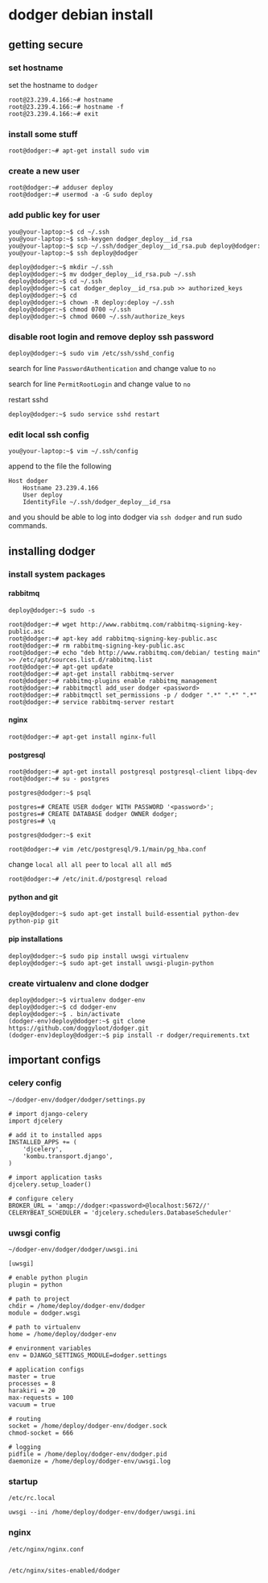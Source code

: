 # dodger debian install


## getting secure

### set hostname

set the hostname to `dodger`

```
root@23.239.4.166:~# hostname
root@23.239.4.166:~# hostname -f
root@23.239.4.166:~# exit
```

### install some stuff

```
root@dodger:~# apt-get install sudo vim
```

### create a new user

```
root@dodger:~# adduser deploy
root@dodger:~# usermod -a -G sudo deploy
```

### add public key for user

```
you@your-laptop:~$ cd ~/.ssh
you@your-laptop:~$ ssh-keygen dodger_deploy__id_rsa
you@your-laptop:~$ scp ~/.ssh/dodger_deploy__id_rsa.pub deploy@dodger:
you@your-laptop:~$ ssh deploy@dodger

deploy@dodger:~$ mkdir ~/.ssh
deploy@dodger:~$ mv dodger_deploy__id_rsa.pub ~/.ssh
deploy@dodger:~$ cd ~/.ssh
deploy@dodger:~$ cat dodger_deploy__id_rsa.pub >> authorized_keys
deploy@dodger:~$ cd
deploy@dodger:~$ chown -R deploy:deploy ~/.ssh
deploy@dodger:~$ chmod 0700 ~/.ssh
deploy@dodger:~$ chmod 0600 ~/.ssh/authorize_keys
```


### disable root login and remove deploy ssh password

```
deploy@dodger:~$ sudo vim /etc/ssh/sshd_config
```

search for line `PasswordAuthentication` and change value to `no`

search for line `PermitRootLogin` and change value to `no`

restart sshd

```
deploy@dodger:~$ sudo service sshd restart
```


### edit local ssh config

```
you@your-laptop:~$ vim ~/.ssh/config
```

append to the file the following

```
Host dodger
    Hostname 23.239.4.166
    User deploy
    IdentityFile ~/.ssh/dodger_deploy__id_rsa
```

and you should be able to log into dodger via `ssh dodger` and run sudo commands.


## installing dodger

### install system packages

#### rabbitmq

```
deploy@dodger:~$ sudo -s

root@dodger:~# wget http://www.rabbitmq.com/rabbitmq-signing-key-public.asc
root@dodger:~# apt-key add rabbitmq-signing-key-public.asc
root@dodger:~# rm rabbitmq-signing-key-public.asc
root@dodger:~# echo "deb http://www.rabbitmq.com/debian/ testing main" >> /etc/apt/sources.list.d/rabbitmq.list
root@dodger:~# apt-get update
root@dodger:~# apt-get install rabbitmq-server
root@dodger:~# rabbitmq-plugins enable rabbitmq_management
root@dodger:~# rabbitmqctl add_user dodger <password>
root@dodger:~# rabbitmqctl set_permissions -p / dodger ".*" ".*" ".*"
root@dodger:~# service rabbitmq-server restart
```

#### nginx

```
root@dodger:~# apt-get install nginx-full
```

#### postgresql
```
root@dodger:~# apt-get install postgresql postgresql-client libpq-dev
root@dodger:~# su - postgres

postgres@dodger:~$ psql

postgres=# CREATE USER dodger WITH PASSWORD '<password>';
postgres=# CREATE DATABASE dodger OWNER dodger;
postgres=# \q

postgres@dodger:~$ exit

root@dodger:~# vim /etc/postgresql/9.1/main/pg_hba.conf
```

change `local all all peer` to `local all all md5`

```
root@dodger:~# /etc/init.d/postgresql reload
```

#### python and git 

```
deploy@dodger:~$ sudo apt-get install build-essential python-dev python-pip git
```

#### pip installations

```
deploy@dodger:~$ sudo pip install uwsgi virtualenv
deploy@dodger:~$ sudo apt-get install uwsgi-plugin-python
```

### create virtualenv and clone dodger

```
deploy@dodger:~$ virtualenv dodger-env
deploy@dodger:~$ cd dodger-env
deploy@dodger:~$ . bin/activate
(dodger-env)deploy@dodger:~$ git clone https://github.com/doggyloot/dodger.git
(dodger-env)deploy@dodger:~$ pip install -r dodger/requirements.txt
```


## important configs

### celery config

`~/dodger-env/dodger/dodger/settings.py`

```
# import django-celery
import djcelery

# add it to installed apps
INSTALLED_APPS += (
    'djcelery',
    'kombu.transport.django',
)

# import application tasks
djcelery.setup_loader()

# configure celery
BROKER_URL = 'amqp://dodger:<password>@localhost:5672//'
CELERYBEAT_SCHEDULER = 'djcelery.schedulers.DatabaseScheduler'
```

### uwsgi config

`~/dodger-env/dodger/dodger/uwsgi.ini`

```
[uwsgi]

# enable python plugin
plugin = python

# path to project
chdir = /home/deploy/dodger-env/dodger
module = dodger.wsgi

# path to virtualenv
home = /home/deploy/dodger-env

# environment variables
env = DJANGO_SETTINGS_MODULE=dodger.settings

# application configs
master = true
processes = 8
harakiri = 20
max-requests = 100
vacuum = true

# routing
socket = /home/deploy/dodger-env/dodger.sock
chmod-socket = 666

# logging
pidfile = /home/deploy/dodger-env/dodger.pid
daemonize = /home/deploy/dodger-env/uwsgi.log
```

### startup

`/etc/rc.local`

```
uwsgi --ini /home/deploy/dodger-env/dodger/uwsgi.ini

```

### nginx

`/etc/nginx/nginx.conf`

```

```

`/etc/nginx/sites-enabled/dodger`

```

```




























